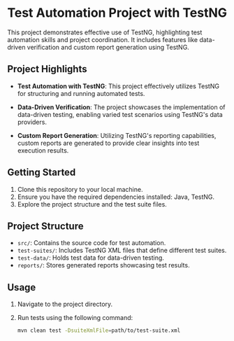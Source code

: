 # Test Automation Project with TestNG

This project demonstrates effective use of TestNG, highlighting test automation skills and project coordination. It includes features like data-driven verification and custom report generation using TestNG.

## Project Highlights

- **Test Automation with TestNG**: This project effectively utilizes TestNG for structuring and running automated tests.

- **Data-Driven Verification**: The project showcases the implementation of data-driven testing, enabling varied test scenarios using TestNG's data providers.

- **Custom Report Generation**: Utilizing TestNG's reporting capabilities, custom reports are generated to provide clear insights into test execution results.

## Getting Started

1. Clone this repository to your local machine.
2. Ensure you have the required dependencies installed: Java, TestNG.
3. Explore the project structure and the test suite files.

## Project Structure

- `src/`: Contains the source code for test automation.
- `test-suites/`: Includes TestNG XML files that define different test suites.
- `test-data/`: Holds test data for data-driven testing.
- `reports/`: Stores generated reports showcasing test results.

## Usage

1. Navigate to the project directory.
2. Run tests using the following command:

   ```bash
   mvn clean test -DsuiteXmlFile=path/to/test-suite.xml
